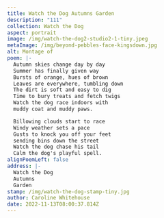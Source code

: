 ```yaml
---
title: Watch the Dog Autumns Garden
description: "111"
collection: Watch the Dog
aspect: portrait
image: /img/watch-the-dog2-studio2-1-tiny.jpeg
metaImage: /img/beyond-pebbles-face-kingsdown.jpg
alt: Montage of
poem: |-
  Autumn skies change day by day
  Summer has finally given way
  Bursts of orange, hues of brown
  Leaves are everywhere, tumbling down
  The dirt is soft and easy to dig
  Time to bury treats and fetch twigs
  Watch the dog race indoors with
  muddy coat and muddy paws.

  Billowing clouds start to race
  Windy weather sets a pace
  Gusts to knock you off your feet
  sending bins down the street
  Watch the dog chase his tail
  Calm the dog's playful spell.
alignPoemLeft: false
address: |-
  Watch the Dog
  Autumns 
  Garden
stamp: /img/watch-the-dog-stamp-tiny.jpg
author: Caroline Whitehouse
date: 2022-11-13T08:00:37.814Z
---
```

